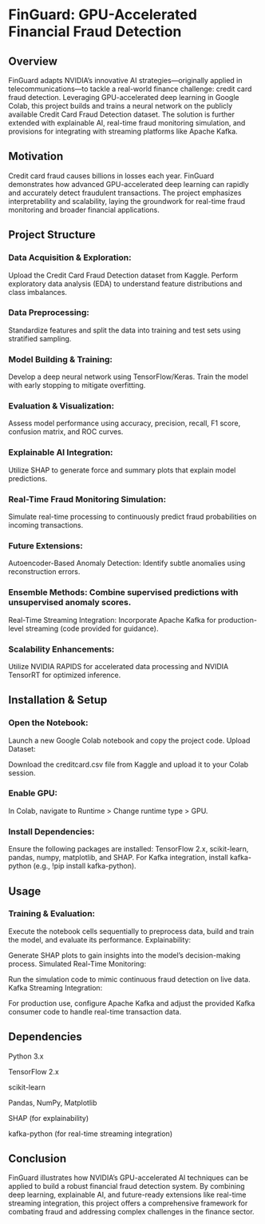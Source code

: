 # FinGuard: GPU-Accelerated Financial Fraud Detection
## Overview
FinGuard adapts NVIDIA’s innovative AI strategies—originally applied in telecommunications—to tackle a real-world finance challenge: credit card fraud detection. Leveraging GPU-accelerated deep learning in Google Colab, this project builds and trains a neural network on the publicly available Credit Card Fraud Detection dataset. The solution is further extended with explainable AI, real-time fraud monitoring simulation, and provisions for integrating with streaming platforms like Apache Kafka.

## Motivation
Credit card fraud causes billions in losses each year. FinGuard demonstrates how advanced GPU-accelerated deep learning can rapidly and accurately detect fraudulent transactions. The project emphasizes interpretability and scalability, laying the groundwork for real-time fraud monitoring and broader financial applications.

## Project Structure
### Data Acquisition & Exploration:
Upload the Credit Card Fraud Detection dataset from Kaggle.
Perform exploratory data analysis (EDA) to understand feature distributions and class imbalances.

### Data Preprocessing:
Standardize features and split the data into training and test sets using stratified sampling.

### Model Building & Training:
Develop a deep neural network using TensorFlow/Keras.
Train the model with early stopping to mitigate overfitting.

### Evaluation & Visualization:
Assess model performance using accuracy, precision, recall, F1 score, confusion matrix, and ROC curves.

### Explainable AI Integration:
Utilize SHAP to generate force and summary plots that explain model predictions.

### Real-Time Fraud Monitoring Simulation:
Simulate real-time processing to continuously predict fraud probabilities on incoming transactions.

### Future Extensions:
Autoencoder-Based Anomaly Detection: Identify subtle anomalies using reconstruction errors.

### Ensemble Methods: Combine supervised predictions with unsupervised anomaly scores.
Real-Time Streaming Integration: Incorporate Apache Kafka for production-level streaming (code provided for guidance).

### Scalability Enhancements: 
Utilize NVIDIA RAPIDS for accelerated data processing and NVIDIA TensorRT for optimized inference.

## Installation & Setup

### Open the Notebook:
Launch a new Google Colab notebook and copy the project code.
Upload Dataset:

Download the creditcard.csv file from Kaggle and upload it to your Colab session.

### Enable GPU:
In Colab, navigate to Runtime > Change runtime type > GPU.

### Install Dependencies:
Ensure the following packages are installed: TensorFlow 2.x, scikit-learn, pandas, numpy, matplotlib, and SHAP.
For Kafka integration, install kafka-python (e.g., !pip install kafka-python).

## Usage
### Training & Evaluation:

Execute the notebook cells sequentially to preprocess data, build and train the model, and evaluate its performance.
Explainability:

Generate SHAP plots to gain insights into the model’s decision-making process.
Simulated Real-Time Monitoring:

Run the simulation code to mimic continuous fraud detection on live data.
Kafka Streaming Integration:

For production use, configure Apache Kafka and adjust the provided Kafka consumer code to handle real-time transaction data.

## Dependencies
Python 3.x

TensorFlow 2.x

scikit-learn

Pandas, NumPy, Matplotlib

SHAP (for explainability)

kafka-python (for real-time streaming integration)

## Conclusion
FinGuard illustrates how NVIDIA’s GPU-accelerated AI techniques can be applied to build a robust financial fraud detection system. By combining deep learning, explainable AI, and future-ready extensions like real-time streaming integration, this project offers a comprehensive framework for combating fraud and addressing complex challenges in the finance sector.

